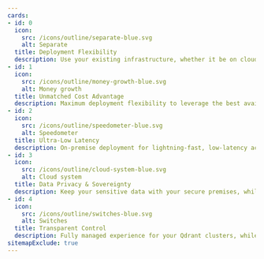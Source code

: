 ```yaml
---
cards:
- id: 0
  icon:
    src: /icons/outline/separate-blue.svg
    alt: Separate
  title: Deployment Flexibility
  description: Use your existing infrastructure, whether it be on cloud platforms, on-premise setups, or even at edge locations.
- id: 1
  icon:
    src: /icons/outline/money-growth-blue.svg
    alt: Money growth
  title: Unmatched Cost Advantage
  description: Maximum deployment flexibility to leverage the best available resources, in the cloud or on-premise.
- id: 2
  icon:
    src: /icons/outline/speedometer-blue.svg
    alt: Speedometer
  title: Ultra-Low Latency
  description: On-premise deployment for lightning-fast, low-latency access.
- id: 3
  icon:
    src: /icons/outline/cloud-system-blue.svg
    alt: Cloud system
  title: Data Privacy & Sovereignty
  description: Keep your sensitive data with your secure premises, while enjoying the benefits of a managed cloud.
- id: 4
  icon:
    src: /icons/outline/switches-blue.svg
    alt: Switches
  title: Transparent Control
  description: Fully managed experience for your Qdrant clusters, while your data remains exclusively yours.
sitemapExclude: true
---
```

